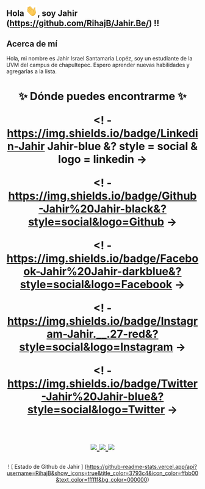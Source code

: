 ##  Hola <img src = "https://raw.githubusercontent.com/parth-27/parth-27/master/Hi.gif" width = "30px">, soy  Jahir  (https://github.com/RihajB/Jahir.Be/) !!

</h2>

<h />

##  Acerca de mí

Hola, mi nombre es Jahir Israel Santamaria Lopéz, soy un estudiante de la UVM del campus de chapultepec. Espero aprender nuevas habilidades y agregarlas a la lista.

<h1 align = "center">
✨ Dónde puedes encontrarme ✨

  <! - https://img.shields.io/badge/Linkedin-Jahir Jahir-blue &? style = social & logo = linkedin -> 

  <! - https://img.shields.io/badge/Github-Jahir%20Jahir-black&?style=social&logo=Github ->

  <! - https://img.shields.io/badge/Facebook-Jahir%20Jahir-darkblue&?style=social&logo=Facebook ->

  <! - https://img.shields.io/badge/Instagram-Jahir.__.27-red&?style=social&logo=Instagram ->

  <! - https://img.shields.io/badge/Twitter-Jahir%20Jahir-blue&?style=social&logo=Twitter ->

<p align = "centro">
  <br/>
  <a href="https://www.linkedin.com/in/jahir-santamaria-76aa341a2/">
    <img src = "https://img.shields.io/badge/LinkedIn-%230077B5.svg?&style=flat-square&logo=linkedin&logoColor=white">
  </a>

  <a href="https://github.com/RihajB">
    <img src = "https://img.shields.io/badge/Github-%230A0A0A.svg?&style=flat-square&logo=Github&logoColor=white">  
  </a>
  
  <a href="https://twitter.com/ninjaturis">
    <img src = "https://img.shields.io/badge/twitter-%230077D4.svg?&style=flat-square&logo=twitter&logoColor=white">
  </a>
</p>
</h1>

<div align = "center">

! [ Estado de Github de Jahir ] (https://github-readme-stats.vercel.app/api?username=RihajB&show_icons=true&title_color=3793c4&icon_color=ffbb00&text_color=ffffff&bg_color=000000)
